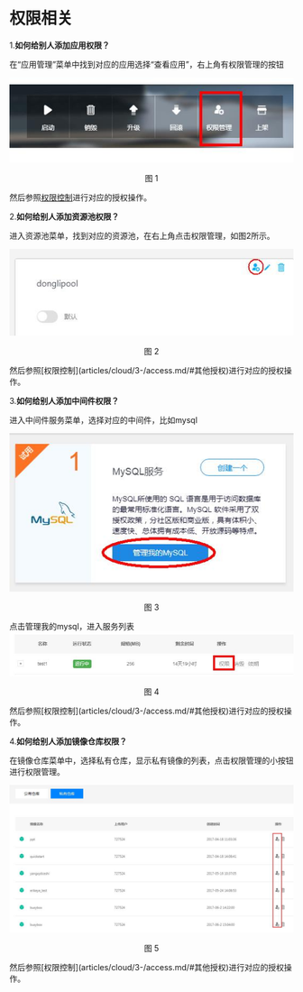 权限相关
=
1.**如何给别人添加应用权限？**<div id="应用权限"></div>

在“应用管理”菜单中找到对应的应用选择“查看应用”，右上角有权限管理的按钮
<div align=center>
<img src="/articles/cloud/4-/images/1.jpg"/>
</div>
<p align="center">图 1</p>

然后参照[权限控制](articles/cloud/3-/access.md/#其他授权)进行对应的授权操作。

2.**如何给别人添加资源池权限？**<div id="资源池权限"></div>

进入资源池菜单，找到对应的资源池，在右上角点击权限管理，如图2所示。
<div align=center>
<img src="/articles/cloud/4-/images/2.jpg"/>
</div>
<p align="center">图 2</p>
然后参照[权限控制](articles/cloud/3-/access.md/#其他授权)进行对应的授权操作。

3.**如何给别人添加中间件权限？**<div id="中间件权限"></div>

进入中间件服务菜单，选择对应的中间件，比如mysql
<div align=center>
<img src="/articles/cloud/4-/images/3.jpg"/>
</div>
<p align="center">图 3</p>
点击管理我的mysql，进入服务列表
<div align=center>
<img src="/articles/cloud/4-/images/4.jpg"/>
</div>
<p align="center">图 4</p>
然后参照[权限控制](articles/cloud/3-/access.md/#其他授权)进行对应的授权操作。

4.**如何给别人添加镜像仓库权限？**<div id="镜像权限"></div>

在镜像仓库菜单中，选择私有仓库，显示私有镜像的列表，点击权限管理的小按钮进行权限管理。
<div align=center>
<img src="/articles/cloud/4-/images/5.jpg"/>
</div>
<p align="center">图 5</p>
然后参照[权限控制](articles/cloud/3-/access.md/#其他授权)进行对应的授权操作。
